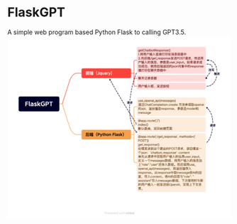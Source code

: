 # FlaskGPT
A simple  web program based Python Flask to calling GPT3.5.
![image](https://github.com/umaru-233/FlaskGPT/blob/main/FlaskGPT.png)
